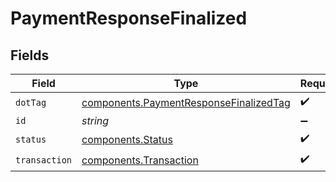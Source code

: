 # PaymentResponseFinalized


## Fields

| Field                                                                                            | Type                                                                                             | Required                                                                                         | Description                                                                                      | Example                                                                                          |
| ------------------------------------------------------------------------------------------------ | ------------------------------------------------------------------------------------------------ | ------------------------------------------------------------------------------------------------ | ------------------------------------------------------------------------------------------------ | ------------------------------------------------------------------------------------------------ |
| `dotTag`                                                                                         | [components.PaymentResponseFinalizedTag](../../models/components/paymentresponsefinalizedtag.md) | :heavy_check_mark:                                                                               | N/A                                                                                              | finalized                                                                                        |
| `id`                                                                                             | *string*                                                                                         | :heavy_minus_sign:                                                                               | N/A                                                                                              | iKv7t5bgt1gg                                                                                     |
| `status`                                                                                         | [components.Status](../../models/components/status.md)                                           | :heavy_check_mark:                                                                               | N/A                                                                                              | success                                                                                          |
| `transaction`                                                                                    | [components.Transaction](../../models/components/transaction.md)                                 | :heavy_check_mark:                                                                               | N/A                                                                                              |                                                                                                  |